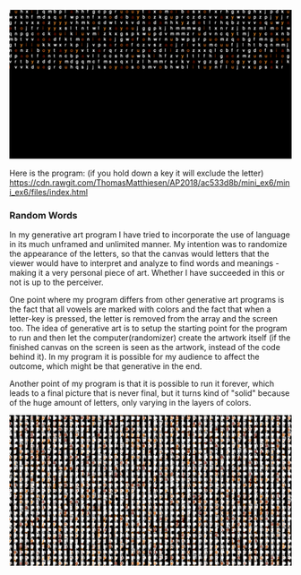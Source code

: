 ![ScreenShot](https://github.com/ThomasMatthiesen/AP2018/blob/master/mini_ex6/Screenshot1.png)

Here is the program: (if you hold down a key it will exclude the letter)
https://cdn.rawgit.com/ThomasMatthiesen/AP2018/ac533d8b/mini_ex6/mini_ex6/files/index.html

<h3>Random Words</h3>

In my generative art program I have tried to incorporate the use of language in its much unframed and unlimited manner. My intention was to randomize the appearance of the letters, so that the canvas would letters that the viewer would have to interpret and analyze to find words and meanings - making it a very personal piece of art. Whether I have succeeded in this or not is up to the perceiver.

One point where my program differs from other generative art programs is the fact that all vowels are marked with colors and the fact that when a letter-key is pressed, the letter is removed from the array and the screen too. The idea of generative art is to setup the starting point for the program to run and then let the computer(randomizer) create the artwork itself (if the finished canvas on the screen is seen as the artwork, instead of the code behind it). In my program it is possible for my audience to affect the outcome, which might be that generative in the end.

Another point of my program is that it is possible to run it forever, which leads to a final picture that is never final, but it turns kind of "solid" because of the huge amount of letters, only varying in the layers of colors.

![ScreenShot](https://github.com/ThomasMatthiesen/AP2018/blob/master/mini_ex6/Screenshot2.png)
